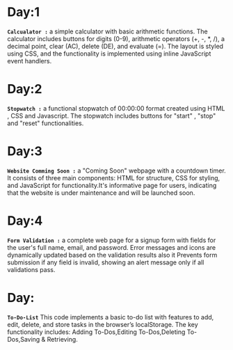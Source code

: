 # Day:1
**`Calcualator :`** a simple calculator with basic arithmetic functions. The calculator includes buttons for digits (0-9), arithmetic operators (+, -, *, /), a decimal point, clear (AC), delete (DE), and evaluate (=). The layout is styled using CSS, and the functionality is implemented using inline JavaScript event handlers.

# Day:2
**`Stopwatch :`** a functional stopwatch of 00:00:00 format created using HTML , CSS and Javascript. The stopwatch includes buttons for "start" , "stop" and "reset" functionalities. 

# Day:3 
**`Website Comming Soon :`** a "Coming Soon" webpage with a countdown timer. It consists of three main components: HTML for structure, CSS for styling, and JavaScript for functionality.It's informative page for users, indicating that the website is under maintenance and will be launched soon.

# Day:4
**`Form Validation :`** a complete web page for a signup form  with fields for the user's full name, email, and password. Error messages and icons are dynamically updated based on the validation results also it Prevents form submission if any field is invalid, showing an alert message only if all validations pass.

# Day:
**`To-Do-List`** This code implements a basic to-do list with features to add, edit, delete, and store tasks in the browser’s localStorage. The key functionality includes: Adding To-Dos,Editing To-Dos,Deleting To-Dos,Saving & Retrieving.
